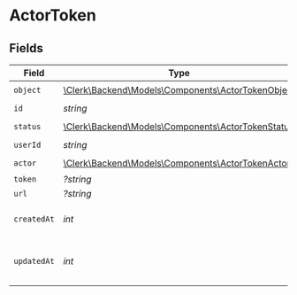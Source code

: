 # ActorToken


## Fields

| Field                                                                                            | Type                                                                                             | Required                                                                                         | Description                                                                                      |
| ------------------------------------------------------------------------------------------------ | ------------------------------------------------------------------------------------------------ | ------------------------------------------------------------------------------------------------ | ------------------------------------------------------------------------------------------------ |
| `object`                                                                                         | [\Clerk\Backend\Models\Components\ActorTokenObject](../../Models/Components/ActorTokenObject.md) | :heavy_check_mark:                                                                               | N/A                                                                                              |
| `id`                                                                                             | *string*                                                                                         | :heavy_check_mark:                                                                               | N/A                                                                                              |
| `status`                                                                                         | [\Clerk\Backend\Models\Components\ActorTokenStatus](../../Models/Components/ActorTokenStatus.md) | :heavy_check_mark:                                                                               | N/A                                                                                              |
| `userId`                                                                                         | *string*                                                                                         | :heavy_check_mark:                                                                               | N/A                                                                                              |
| `actor`                                                                                          | [\Clerk\Backend\Models\Components\ActorTokenActor](../../Models/Components/ActorTokenActor.md)   | :heavy_check_mark:                                                                               | N/A                                                                                              |
| `token`                                                                                          | *?string*                                                                                        | :heavy_minus_sign:                                                                               | N/A                                                                                              |
| `url`                                                                                            | *?string*                                                                                        | :heavy_minus_sign:                                                                               | N/A                                                                                              |
| `createdAt`                                                                                      | *int*                                                                                            | :heavy_check_mark:                                                                               | Unix timestamp of creation.<br/>                                                                 |
| `updatedAt`                                                                                      | *int*                                                                                            | :heavy_check_mark:                                                                               | Unix timestamp of last update.<br/>                                                              |